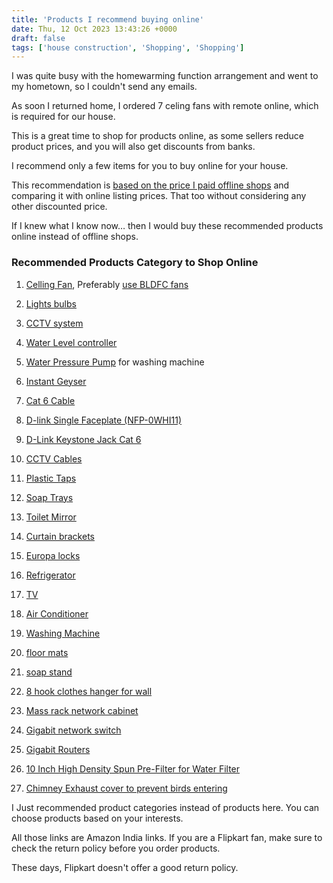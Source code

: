 ```yaml
---
title: 'Products I recommend buying online'
date: Thu, 12 Oct 2023 13:43:26 +0000
draft: false
tags: ['house construction', 'Shopping', 'Shopping']
---
```


I was quite busy with the homewarming function arrangement and went to my hometown, so I couldn't send any emails.

As soon I returned home, I ordered 7 celing fans with remote online, which is required for our house.

This is a great time to shop for products online, as some sellers reduce product prices, and you will also get discounts from banks.

I recommend only a few items for you to buy online for your house.

This recommendation is [based on the price I paid offline shops](https://houseconstructionguide.com/our-house-construction-expenses/) and comparing it with online listing prices. That too without considering any other discounted price.

If I knew what I know now… then I would buy these recommended products online instead of offline shops.

### Recommended Products Category to Shop Online

1) [Celling Fan](https://www.amazon.in/s?k=Celling+Fan&crid=3D0P46CHZ1RDW&sprefix=celling+fan%2Caps%2C214&linkCode=ll2&tag=newsite0003-21&linkId=96b0fc39d67df592c2f5de5111f0e630&language=en_IN&ref_=as_li_ss_tl), Preferably [use BLDFC fans](https://www.amazon.in/s?k=bldc+fan&crid=FAXJBSPXFN5I&sprefix=bldc%2Caps%2C207&linkCode=ll2&tag=newsite0003-21&linkId=9041055b62374facbd944320cedb39f1&language=en_IN&ref_=as_li_ss_tl)

2) [Lights bulbs](https://www.amazon.in/s?k=Lights+bulbs&crid=BARIJVXN1P62&sprefix=lights+bulbs%2Caps%2C189&linkCode=ll2&tag=newsite0003-21&linkId=b8f1b5e87d26fc3b96a77a4707ae7aa0&language=en_IN&ref_=as_li_ss_tl)

3) [CCTV system](https://www.amazon.in/s?k=cctv+setup&crid=2EXDG8NPJHOXK&sprefix=cctv+setup+%2Caps%2C191&linkCode=ll2&tag=newsite0003-21&linkId=c02e7b879014df1623238a234fde4895&language=en_IN&ref_=as_li_ss_tl)

4) [Water Level controller](https://www.amazon.in/s?k=Water+Level+controller&crid=5SFPWW63FCAY&sprefix=water+level+controller%2Caps%2C189&linkCode=ll2&tag=newsite0003-21&linkId=da0df16f4cbd500a0a96a57452d460d7&language=en_IN&ref_=as_li_ss_tl)

5) [Water Pressure Pump](https://www.amazon.in/VCB14-F030Automatic-Pressure-Suitable-Circulation-Washing/dp/B08QD2X657?crid=2DWW39I9CP113&keywords=v+guard+pressure+pump+0.5+hp&qid=1701233476&sprefix=v+guard+pre%2Caps%2C203&sr=8-5&linkCode=ll1&tag=newsite0003-21&linkId=54247964f2217bea165437668317e927&language=en_IN&ref_=as_li_ss_tl) for washing machine

6) [Instant Geyser](https://www.amazon.in/s?k=Instant+Geyser&crid=24J20MA744TKP&sprefix=instant+geyser%2Caps%2C204&linkCode=ll2&tag=newsite0003-21&linkId=bebd5118828d72a71f61d3ce7e095ecb&language=en_IN&ref_=as_li_ss_tl)

7) [Cat 6 Cable](https://www.amazon.in/s?k=Cat+6+Cable&crid=RCTDUXQD37&sprefix=cat+6+cable%2Caps%2C204&linkCode=ll2&tag=newsite0003-21&linkId=95be6dd97cb7589251dbb13bb2449417&language=en_IN&ref_=as_li_ss_tl)

8) [D-link Single Faceplate (NFP-0WHI11)](https://www.amazon.in/s?k=D-link+Single+Faceplate&page=2&crid=1JHBPB9G6USSD&qid=1697107347&sprefix=d-link+single+faceplate%2Caps%2C194&linkCode=ll2&tag=newsite0003-21&linkId=818e6fab858ffb37515377ea5be86d71&language=en_IN&ref_=as_li_ss_tl)

9) [D-Link Keystone Jack Cat 6](https://www.amazon.in/s?k=D-Link+Keystone+Jack+Cat+6&crid=3OH5JE2K4QRX8&sprefix=d-link+keystone+jack+cat+6+%2Caps%2C182&linkCode=ll2&tag=newsite0003-21&linkId=ed543171d8e99eee26f5485e287ae172&language=en_IN&ref_=as_li_ss_tl)

10) [CCTV Cables](https://www.amazon.in/s?k=CCTV+Cable&crid=1F2V9QNULTMDA&sprefix=cctv+cable%2Caps%2C193&linkCode=ll2&tag=newsite0003-21&linkId=311035319391700cde25423e1973fe7b&language=en_IN&ref_=as_li_ss_tl)

11) [Plastic Taps](https://www.amazon.in/s?k=Taps&crid=3OZG766W86G9&sprefix=taps+%2Caps%2C195&linkCode=ll2&tag=newsite0003-21&linkId=75c3ba1794455480fb291e6591b64f8b&language=en_IN&ref_=as_li_ss_tl)

12) [Soap Trays](https://www.amazon.in/s?k=Soap+Trays&crid=3VYV3YAB4MZN&sprefix=soap+trays%2Caps%2C188&linkCode=ll2&tag=newsite0003-21&linkId=42d2a6fc1edbca5af8bdb2355f20a185&language=en_IN&ref_=as_li_ss_tl)

13) [Toilet Mirror](https://www.amazon.in/s?k=Toilet+Mirror&crid=396LNUJG8B8UT&sprefix=toilet+mirror+%2Caps%2C192&linkCode=ll2&tag=newsite0003-21&linkId=38367ee912561674caf97ac45c7bedad&language=en_IN&ref_=as_li_ss_tl)

14) [Curtain brackets](https://www.amazon.in/s?k=Curtain+brackets&crid=FO2AFMHL583&sprefix=curtain+brackets%2Caps%2C199&linkCode=ll2&tag=newsite0003-21&linkId=dcaa348371ced25448cc1ccca9c63c15&language=en_IN&ref_=as_li_ss_tl)

15) [Europa locks](https://www.amazon.in/s?k=Europa+locks&page=2&crid=2B4II4LSZ3CXN&qid=1697107574&sprefix=europa+locks%2Caps%2C200&linkCode=ll2&tag=newsite0003-21&linkId=02c0ef7ce9deaf0b33b53e27f8861788&language=en_IN&ref_=as_li_ss_tl)

16) [Refrigerator](https://www.amazon.in/s?k=Refrigerator&crid=2I2A8G097LPOV&sprefix=refrigerator%2Caps%2C238&linkCode=ll2&tag=newsite0003-21&linkId=e9e407acdaef32ad72739f1427e94bfb&language=en_IN&ref_=as_li_ss_tl)

17) [TV](https://www.amazon.in/s?k=tv&crid=3BYURDJX9QZ93&sprefix=tv%2Caps%2C223&linkCode=ll2&tag=newsite0003-21&linkId=1eb7f575168ec9256e020c62a9c60876&language=en_IN&ref_=as_li_ss_tl)

18) [Air Conditioner](https://www.amazon.in/gp/browse.html?node=3474656031&linkCode=ll2&tag=newsite0003-21&linkId=aec786b618031d2c0556b333e3359752&language=en_IN&ref_=as_li_ss_tl)

19) [Washing Machine](https://www.amazon.in/gp/browse.html?node=1380369031&linkCode=ll2&tag=newsite0003-21&linkId=4de0494f54ac2bc3c8f47a5b98e97608&language=en_IN&ref_=as_li_ss_tl)

20) [floor mats](https://www.amazon.in/s?k=floor+mats&crid=DK4IIP2RTI1N&sprefix=floor+mats%2Caps%2C208&linkCode=ll2&tag=newsite0003-21&linkId=eecf867a61d97b837e14048cd1cdc499&language=en_IN&ref_=as_li_ss_tl)

21) [soap stand](https://www.amazon.in/s?k=soap+stand&crid=15PHTJ5UXRANO&sprefix=soap+stand%2Caps%2C213&linkCode=ll2&tag=newsite0003-21&linkId=3c967571a45f39c0be6afc008d4f5828&language=en_IN&ref_=as_li_ss_tl)

22) [8 hook clothes hanger for wall](https://www.amazon.in/s?k=clothes+hanger+for+wall&crid=3JBWWNKBDRY48&sprefix=cloths+hanger%2Caps%2C216&linkCode=ll2&tag=newsite0003-21&linkId=d46809b67ad2d2adb48a477c2ee57732&language=en_IN&ref_=as_li_ss_tl)

23) [Mass rack network cabinet](https://www.amazon.in/s?k=mass+rack&crid=1OPD3B966VQYC&sprefix=mass+rack+%2Caps%2C215&linkCode=ll2&tag=newsite0003-21&linkId=73922d9ba93400eb08c53b25a54a40c2&language=en_IN&ref_=as_li_ss_tl)

24) [Gigabit network switch](https://www.amazon.in/s?k=gigabit+network+switch&crid=3CBUAJTBUDI3N&sprefix=gigabit+network+switch+%2Caps%2C182&linkCode=ll2&tag=newsite0003-21&linkId=679d7534963c9d9f69994013e26777ee&language=en_IN&ref_=as_li_ss_tl)

25) [Gigabit Routers](https://www.amazon.in/s?k=gigabit+router&crid=30RKAVCRDGNAJ&sprefix=Gigabit+Routers%2Caps%2C226&linkCode=ll2&tag=newsite0003-21&linkId=f3fe73aa9026ce3394f3c22c5bb091e7&language=en_IN&ref_=as_li_ss_tl)

26) [10 Inch High Density Spun Pre-Filter for Water Filter](https://www.amazon.in/gp/product/B08K36NZSV?&linkCode=ll1&tag=newsite0003-21&linkId=9a774a5de0d9b77f252f3f072ef26e74&language=en_IN&ref_=as_li_ss_tl)

27) [Chimney Exhaust cover to prevent birds entering](https://www.amazon.in/dp/B096PFXPD2?&linkCode=ll1&tag=newsite0003-21&linkId=d9bf1898d0d712a00cae3c82c059632a&language=en_IN&ref_=as_li_ss_tl)

I Just recommended product categories instead of products here. You can choose products based on your interests.

All those links are Amazon India links. If you are a Flipkart fan, make sure to check the return policy before you order products.

These days, Flipkart doesn't offer a good return policy.